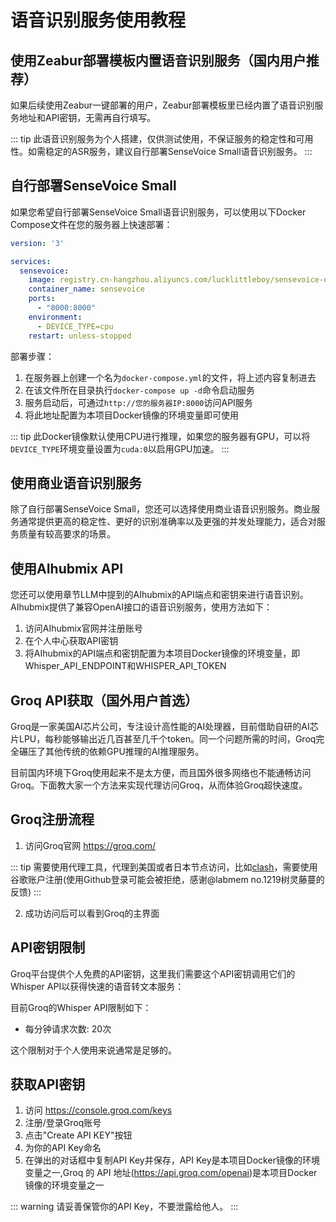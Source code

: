# 语音识别服务使用教程

## 使用Zeabur部署模板内置语音识别服务（国内用户推荐）

如果后续使用Zeabur一键部署的用户，Zeabur部署模板里已经内置了语音识别服务地址和API密钥，无需再自行填写。

::: tip
此语音识别服务为个人搭建，仅供测试使用，不保证服务的稳定性和可用性。如需稳定的ASR服务，建议自行部署SenseVoice Small语音识别服务。
:::

## 自行部署SenseVoice Small

如果您希望自行部署SenseVoice Small语音识别服务，可以使用以下Docker Compose文件在您的服务器上快速部署：

```yaml
version: '3'

services:
  sensevoice:
    image: registry.cn-hangzhou.aliyuncs.com/lucklittleboy/sensevoice-oneapi:1.0
    container_name: sensevoice
    ports:
      - "8000:8000"
    environment:
      - DEVICE_TYPE=cpu
    restart: unless-stopped
```

部署步骤：
1. 在服务器上创建一个名为`docker-compose.yml`的文件，将上述内容复制进去
2. 在该文件所在目录执行`docker-compose up -d`命令启动服务
3. 服务启动后，可通过`http://您的服务器IP:8000`访问API服务
4. 将此地址配置为本项目Docker镜像的环境变量即可使用

::: tip
此Docker镜像默认使用CPU进行推理，如果您的服务器有GPU，可以将`DEVICE_TYPE`环境变量设置为`cuda:0`以启用GPU加速。
:::

## 使用商业语音识别服务

除了自行部署SenseVoice Small，您还可以选择使用商业语音识别服务。商业服务通常提供更高的稳定性、更好的识别准确率以及更强的并发处理能力，适合对服务质量有较高要求的场景。


## 使用AIhubmix API

您还可以使用章节LLM中提到的AIhubmix的API端点和密钥来进行语音识别。AIhubmix提供了兼容OpenAI接口的语音识别服务，使用方法如下：

1. 访问AIhubmix官网并注册账号
2. 在个人中心获取API密钥
3. 将AIhubmix的API端点和密钥配置为本项目Docker镜像的环境变量，即Whisper_API_ENDPOINT和WHISPER_API_TOKEN


## Groq API获取（国外用户首选）

Groq是一家美国AI芯片公司，专注设计高性能的AI处理器，目前借助自研的AI芯片LPU，每秒能够输出近几百甚至几千个token。同一个问题所需的时间，Groq完全碾压了其他传统的依赖GPU推理的AI推理服务。

目前国内环境下Groq使用起来不是太方便，而且国外很多网络也不能通畅访问Groq。下面教大家一个方法来实现代理访问Groq，从而体验Groq超快速度。

## Groq注册流程

1. 访问Groq官网 https://groq.com/

::: tip
需要使用代理工具，代理到美国或者日本节点访问，比如[clash](https://github.com/clash-verge-rev/clash-verge-rev)，需要使用谷歌账户注册(使用Github登录可能会被拒绝，感谢@labmem no.1219树灵藤蔓的反馈)
:::

2. 成功访问后可以看到Groq的主界面

## API密钥限制

Groq平台提供个人免费的API密钥，这里我们需要这个API密钥调用它们的Whisper API以获得快速的语音转文本服务：

目前Groq的Whisper API限制如下：
- 每分钟请求次数: 20次

这个限制对于个人使用来说通常是足够的。

## 获取API密钥

1. 访问 https://console.groq.com/keys
2. 注册/登录Groq账号
3. 点击"Create API KEY"按钮
4. 为你的API Key命名
5. 在弹出的对话框中复制API Key并保存，API Key是本项目Docker镜像的环境变量之一,Groq 的 API 地址(https://api.groq.com/openai)是本项目Docker镜像的环境变量之一

::: warning
请妥善保管你的API Key，不要泄露给他人。
:::
